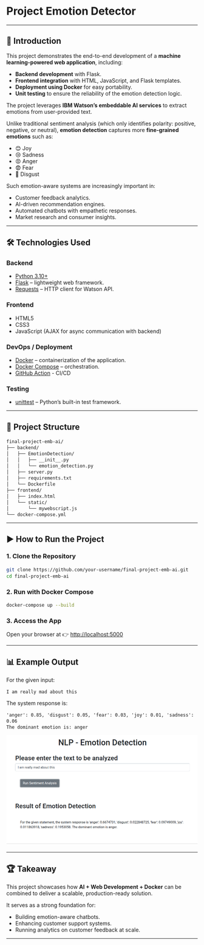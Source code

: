 # Project Emotion Detector

---

## 🧩 Introduction

This project demonstrates the end-to-end development of a **machine learning-powered web application**, including:

* **Backend development** with Flask.
* **Frontend integration** with HTML, JavaScript, and Flask templates.
* **Deployment using Docker** for easy portability.
* **Unit testing** to ensure the reliability of the emotion detection logic.

The project leverages **IBM Watson’s embeddable AI services** to extract emotions from user-provided text.

Unlike traditional sentiment analysis (which only identifies polarity: positive, negative, or neutral), **emotion detection** captures more **fine-grained emotions** such as:

* 😊 Joy
* 😢 Sadness
* 😡 Anger
* 😨 Fear
* 🤢 Disgust

Such emotion-aware systems are increasingly important in:

* Customer feedback analytics.
* AI-driven recommendation engines.
* Automated chatbots with empathetic responses.
* Market research and consumer insights.

---

## 🛠️ Technologies Used

### **Backend**

* [Python 3.10+](https://www.python.org/)
* [Flask](https://flask.palletsprojects.com/) – lightweight web framework.
* [Requests](https://pypi.org/project/requests/) – HTTP client for Watson API.

### **Frontend**

* HTML5
* CSS3
* JavaScript (AJAX for async communication with backend)

### **DevOps / Deployment**

* [Docker](https://www.docker.com/) – containerization of the application.
* [Docker Compose](https://docs.docker.com/compose/) – orchestration.
* [GitHub Action](https://github.com/features/actions) - CI/CD

### **Testing**

* [unittest](https://docs.python.org/3/library/unittest.html) – Python’s built-in test framework.

---

## 📂 Project Structure

```
final-project-emb-ai/
├── backend/
│   ├── EmotionDetection/
│   │   ├── __init__.py
│   │   └── emotion_detection.py
│   ├── server.py
│   ├── requirements.txt
│   └── Dockerfile
├── frontend/
│   ├── index.html
│   └── static/
│       └── mywebscript.js
└── docker-compose.yml
```

---

## ▶️ How to Run the Project

### 1. Clone the Repository

```bash
git clone https://github.com/your-username/final-project-emb-ai.git
cd final-project-emb-ai
```

### 2. Run with Docker Compose

```bash
docker-compose up --build
```

### 3. Access the App

Open your browser at 👉 [http://localhost:5000](http://localhost:5000)

---

## 📊 Example Output

For the given input:

```
I am really mad about this
```

The system response is:

```
'anger': 0.85, 'disgust': 0.05, 'fear': 0.03, 'joy': 0.01, 'sadness': 0.06
The dominant emotion is: anger
```

![Screenshot](.files/app_img.png)

<!--**GIF Demonstration:**

![GIF placeholder](https://via.placeholder.com/800x400?text=App+Interaction+GIF)-->
---

## 🏆 Takeaway

This project showcases how **AI + Web Development + Docker** can be combined to deliver a scalable, production-ready solution.

It serves as a strong foundation for:

* Building emotion-aware chatbots.
* Enhancing customer support systems.
* Running analytics on customer feedback at scale.

---
